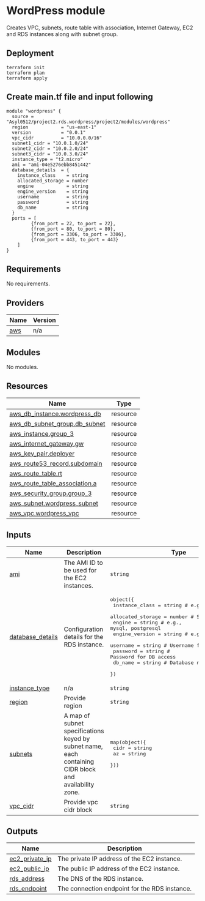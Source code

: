 # WordPress module

Creates VPC, subnets, route table with association, Internet Gateway, EC2 and RDS instances along with subnet group.

## Deployment

```
terraform init
terraform plan
terraform apply
```

## Create main.tf file and input following

```hcl
module "wordpress" {
  source = "Asyl0512/project2.rds.wordpress/project2/modules/wordpress"
  region            = "us-east-1"
  version           = "0.0.1"
  vpc_cidr          = "10.0.0.0/16"
  subnet1_cidr = "10.0.1.0/24"
  subnet2_cidr = "10.0.2.0/24" 
  subnet3_cidr = "10.0.3.0/24"
  instance_type = "t2.micro"
  ami = "ami-04e5276ebb8451442"
  database_details  = {
    instance_class    = string
    allocated_storage = number
    engine            = string
    engine_version    = string
    username          = string
    password          = string
    db_name           = string
  }
  ports = [
         {from_port = 22, to_port = 22},
         {from_port = 80, to_port = 80},   
         {from_port = 3306, to_port = 3306},
         {from_port = 443, to_port = 443}
    ]
}
```

<!-- BEGIN_TF_DOCS -->
## Requirements

No requirements.

## Providers

| Name | Version |
|------|---------|
| <a name="provider_aws"></a> [aws](#provider\_aws) | n/a |

## Modules

No modules.

## Resources

| Name | Type |
|------|------|
| [aws_db_instance.wordpress_db](https://registry.terraform.io/providers/hashicorp/aws/latest/docs/resources/db_instance) | resource |
| [aws_db_subnet_group.db_subnet](https://registry.terraform.io/providers/hashicorp/aws/latest/docs/resources/db_subnet_group) | resource |
| [aws_instance.group_3](https://registry.terraform.io/providers/hashicorp/aws/latest/docs/resources/instance) | resource |
| [aws_internet_gateway.gw](https://registry.terraform.io/providers/hashicorp/aws/latest/docs/resources/internet_gateway) | resource |
| [aws_key_pair.deployer](https://registry.terraform.io/providers/hashicorp/aws/latest/docs/resources/key_pair) | resource |
| [aws_route53_record.subdomain](https://registry.terraform.io/providers/hashicorp/aws/latest/docs/resources/route53_record) | resource |
| [aws_route_table.rt](https://registry.terraform.io/providers/hashicorp/aws/latest/docs/resources/route_table) | resource |
| [aws_route_table_association.a](https://registry.terraform.io/providers/hashicorp/aws/latest/docs/resources/route_table_association) | resource |
| [aws_security_group.group_3](https://registry.terraform.io/providers/hashicorp/aws/latest/docs/resources/security_group) | resource |
| [aws_subnet.wordpress_subnet](https://registry.terraform.io/providers/hashicorp/aws/latest/docs/resources/subnet) | resource |
| [aws_vpc.wordpress_vpc](https://registry.terraform.io/providers/hashicorp/aws/latest/docs/resources/vpc) | resource |

## Inputs

| Name | Description | Type | Default | Required |
|------|-------------|------|---------|:--------:|
| <a name="input_ami"></a> [ami](#input\_ami) | The AMI ID to be used for the EC2 instances. | `string` | n/a | yes |
| <a name="input_database_details"></a> [database\_details](#input\_database\_details) | Configuration details for the RDS instance. | <pre>object({<br>    instance_class    = string # e.g., db.t3.micro<br>    allocated_storage = number # Storage in GB<br>    engine            = string # e.g., mysql, postgresql<br>    engine_version    = string # e.g., 5.7 for MySQL<br>    username          = string # Username for DB access<br>    password          = string # Password for DB access<br>    db_name           = string # Database name<br>  })</pre> | n/a | yes |
| <a name="input_instance_type"></a> [instance\_type](#input\_instance\_type) | n/a | `string` | n/a | yes |
| <a name="input_region"></a> [region](#input\_region) | Provide region | `string` | n/a | yes |
| <a name="input_subnets"></a> [subnets](#input\_subnets) | A map of subnet specifications keyed by subnet name, each containing CIDR block and availability zone. | <pre>map(object({<br>    cidr = string<br>    az   = string<br>  }))</pre> | `{}` | no |
| <a name="input_vpc_cidr"></a> [vpc\_cidr](#input\_vpc\_cidr) | Provide vpc cidr block | `string` | n/a | yes |

## Outputs

| Name | Description |
|------|-------------|
| <a name="output_ec2_private_ip"></a> [ec2\_private\_ip](#output\_ec2\_private\_ip) | The private IP address of the EC2 instance. |
| <a name="output_ec2_public_ip"></a> [ec2\_public\_ip](#output\_ec2\_public\_ip) | The public IP address of the EC2 instance. |
| <a name="output_rds_address"></a> [rds\_address](#output\_rds\_address) | The DNS of the RDS instance. |
| <a name="output_rds_endpoint"></a> [rds\_endpoint](#output\_rds\_endpoint) | The connection endpoint for the RDS instance. |
<!-- END_TF_DOCS -->